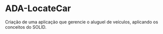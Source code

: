 # ADA-LocateCar
Criação de uma aplicação que gerencie o aluguel de veículos, aplicando os conceitos do SOLID.

